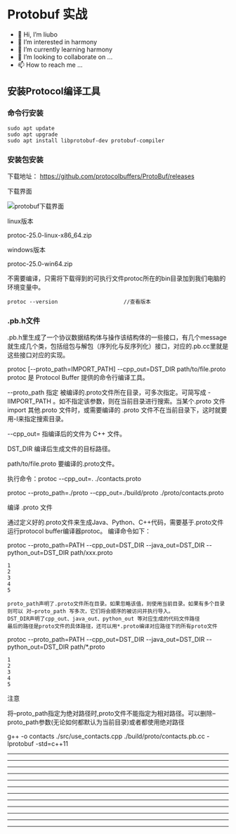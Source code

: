 # Protobuf 实战

* 👋 Hi, I’m liubo
* 👀 I’m interested in harmony
* 🌱 I’m currently learning harmony
* 💞️ I’m looking to collaborate on ...
* 📫 How to reach me ...



## 安装Protocol编译工具

### 命令行安装

```shell
sudo apt update
sudo apt upgrade
sudo apt install libprotobuf-dev protobuf-compiler  
```



### 安装包安装

下载地址： https://github.com/protocolbuffers/ProtoBuf/releases

下载界面



![protobuf下载界面](/home/liubo/00-liubo/project_my/Protobuf_tutorial/picture/protobuf下载界面.png)



linux版本

protoc-25.0-linux-x86_64.zip

windows版本

protoc-25.0-win64.zip



不需要编译，只需将下载得到的可执行文件protoc所在的bin目录加到我们电脑的环境变量中。



```shell
protoc --version                     //查看版本
```



### .pb.h文件

.pb.h里生成了一个协议数据结构体与操作该结构体的一些接口，有几个message就生成几个类，包括组包与解包（序列化与反序列化）接口，对应的.pb.cc里就是这些接口对应的实现。












protoc [--proto_path=IMPORT_PATH] --cpp_out=DST_DIR path/to/file.proto
protoc 是 Protocol Buffer 提供的命令⾏编译⼯具。

--proto_path 指定 被编译的.proto⽂件所在⽬录，可多次指定。可简写成 -IIMPORT_PATH 。如不指定该参数，则在当前⽬录进⾏搜索。当某个.proto ⽂件 import 其他.proto ⽂件时，或需要编译的 .proto ⽂件不在当前⽬录下，这时就要⽤-I来指定搜索⽬录。

--cpp_out= 指编译后的⽂件为 C++ ⽂件。

DST_DIR 编译后⽣成⽂件的⽬标路径。

path/to/file.proto 要编译的.proto⽂件。





执行命令：protoc --cpp_out=.   ./contacts.proto


protoc   --proto_path=./proto       --cpp_out=./build/proto     ./proto/contacts.proto



编译 .proto 文件

通过定义好的.proto文件来生成Java、Python、C++代码，需要基于.proto文件运行protocol buffer编译器protoc。
编译命令如下：

protoc --proto_path=PATH
	   --cpp_out=DST_DIR
	   --java_out=DST_DIR
	   --python_out=DST_DIR
	   path/xxx.proto

    1
    2
    3
    4
    5
    
    proto_path声明了.proto文件所在目录。如果忽略该值，则使用当前目录。如果有多个目录则可以 对–proto_path 写多次，它们将会顺序的被访问并执行导入。
    DST_DIR声明了cpp_out、java_out、python_out 等对应生成的代码文件路径
    最后的路径是proto文件的具体路径，还可以用*.proto编译对应路径下的所有proto文件

protoc --proto_path=PATH
	   --cpp_out=DST_DIR
	   --java_out=DST_DIR
	   --python_out=DST_DIR
	   path/*.proto

    1
    2
    3
    4
    5

注意

将–proto_path指定为绝对路径时,proto文件不能指定为相对路径。可以删除–proto_path参数(无论如何都默认为当前目录)或者都使用绝对路径


g++ -o contacts ./src/use_contacts.cpp  ./build/proto/contacts.pb.cc -lprotobuf -std=c++11






---

---

---

---

---

---

---

---

---

---

---

---
